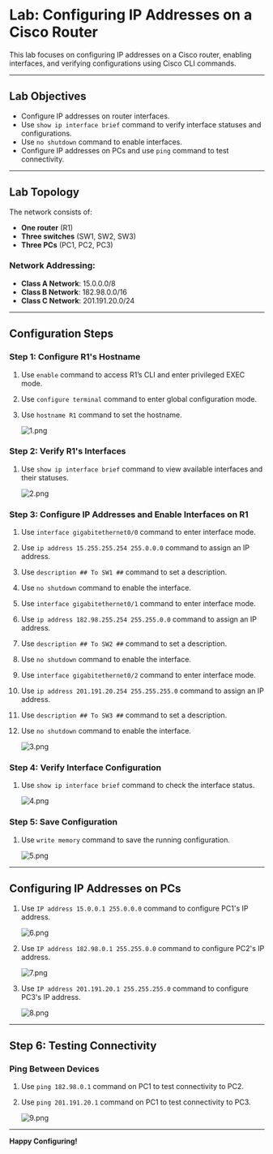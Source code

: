 # Lab: Configuring IP Addresses on a Cisco Router

This lab focuses on configuring IP addresses on a Cisco router, enabling interfaces, and verifying configurations using Cisco CLI commands.

---

## Lab Objectives

- Configure IP addresses on router interfaces.
- Use `show ip interface brief` command to verify interface statuses and configurations.
- Use `no shutdown` command to enable interfaces.
- Configure IP addresses on PCs and use `ping` command to test connectivity.

---

## Lab Topology

The network consists of:  
- **One router** (R1)  
- **Three switches** (SW1, SW2, SW3)  
- **Three PCs** (PC1, PC2, PC3)  

### Network Addressing:
- **Class A Network**: 15.0.0.0/8
- **Class B Network**: 182.98.0.0/16
- **Class C Network**: 201.191.20.0/24

---

## Configuration Steps

### Step 1: Configure R1's Hostname

1. Use `enable` command to access R1’s CLI and enter privileged EXEC mode.
2. Use `configure terminal` command to enter global configuration mode.
3. Use `hostname R1` command to set the hostname.

   ![1.png](Screenshots/1.png)

### Step 2: Verify R1's Interfaces

1. Use `show ip interface brief` command to view available interfaces and their statuses.

   ![2.png](Screenshots/2.png)

### Step 3: Configure IP Addresses and Enable Interfaces on R1

1. Use `interface gigabitethernet0/0` command to enter interface mode.
2. Use `ip address 15.255.255.254 255.0.0.0` command to assign an IP address.
3. Use `description ## To SW1 ##` command to set a description.
4. Use `no shutdown` command to enable the interface.

5. Use `interface gigabitethernet0/1` command to enter interface mode.
6. Use `ip address 182.98.255.254 255.255.0.0` command to assign an IP address.
7. Use `description ## To SW2 ##` command to set a description.
8. Use `no shutdown` command to enable the interface.

9. Use `interface gigabitethernet0/2` command to enter interface mode.
10. Use `ip address 201.191.20.254 255.255.255.0` command to assign an IP address.
11. Use `description ## To SW3 ##` command to set a description.
12. Use `no shutdown` command to enable the interface.

    ![3.png](Screenshots/3.png)

### Step 4: Verify Interface Configuration

1. Use `show ip interface brief` command to check the interface status.

   ![4.png](Screenshots/4.png)

### Step 5: Save Configuration

1. Use `write memory` command to save the running configuration.

   ![5.png](Screenshots/5.png)

---

## Configuring IP Addresses on PCs

1. Use `IP address 15.0.0.1 255.0.0.0` command to configure PC1's IP address.

   ![6.png](Screenshots/6.png)
3. Use `IP address 182.98.0.1 255.255.0.0` command to configure PC2's IP address.

   ![7.png](Screenshots/7.png)
5. Use `IP address 201.191.20.1 255.255.255.0` command to configure PC3's IP address.

   ![8.png](Screenshots/8.png)

---

## Step 6: Testing Connectivity

### Ping Between Devices

1. Use `ping 182.98.0.1` command on PC1 to test connectivity to PC2.
2. Use `ping 201.191.20.1` command on PC1 to test connectivity to PC3.

   ![9.png](Screenshots/9.png)

---

**Happy Configuring!**
